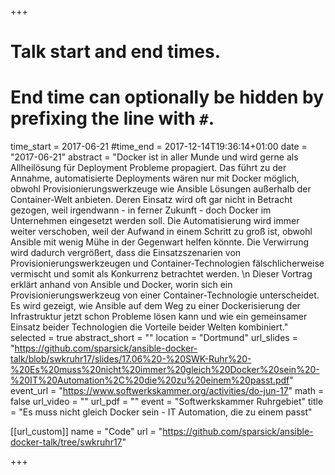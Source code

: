 +++
# Talk start and end times.
# End time can optionally be hidden by prefixing the line with `#`.
time_start = 2017-06-21
#time_end = 2017-12-14T19:36:14+01:00
date = "2017-06-21"
abstract = "Docker ist in aller Munde und wird gerne als Allheilösung für Deployment Probleme propagiert. Das führt zu der Annahme, automatisierte Deployments wären nur mit Docker möglich, obwohl Provisionierungswerkzeuge wie Ansible Lösungen außerhalb der Container-Welt anbieten. Deren Einsatz wird oft gar nicht in Betracht gezogen, weil irgendwann - in ferner Zukunft - doch Docker im Unternehmen eingesetzt werden soll. Die Automatisierung wird immer weiter verschoben, weil der Aufwand in einem Schritt zu groß ist, obwohl Ansible mit wenig Mühe in der Gegenwart helfen könnte. Die Verwirrung wird dadurch vergrößert, dass die Einsatzszenarien von Provisionierungswerkzeugen und Container-Technologien fälschlicherweise vermischt und somit als Konkurrenz betrachtet werden. \n Dieser Vortrag erklärt anhand von Ansible und Docker, worin sich ein Provisionierungswerkzeug von einer Container-Technologie unterscheidet. Es wird gezeigt, wie Ansible auf dem Weg zu einer Dockerisierung der Infrastruktur jetzt schon Probleme lösen kann und wie ein gemeinsamer Einsatz beider Technologien die Vorteile beider Welten kombiniert."
selected = true
abstract_short = ""
location = "Dortmund"
url_slides = "https://github.com/sparsick/ansible-docker-talk/blob/swkruhr17/slides/17.06%20-%20SWK-Ruhr%20-%20Es%20muss%20nicht%20immer%20gleich%20Docker%20sein%20-%20IT%20Automation%2C%20die%20zu%20einem%20passt.pdf"
event_url = "https://www.softwerkskammer.org/activities/do-jun-17"
math = false
url_video = ""
url_pdf = ""
event = "Softwerkskammer Ruhrgebiet"
title = "Es muss nicht gleich Docker sein - IT Automation, die zu einem passt"

[[url_custom]]
name = "Code"
url = "https://github.com/sparsick/ansible-docker-talk/tree/swkruhr17"

+++
